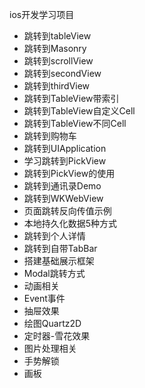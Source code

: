 ios开发学习项目

- 跳转到tableView
- 跳转到Masonry
- 跳转到scrollView
- 跳转到secondView
- 跳转到thirdView
- 跳转到TableView带索引
- 跳转到TableView自定义Cell
- 跳转到TableView不同Cell
- 跳转到购物车
- 跳转到UIApplication
- 学习跳转到PickView
- 跳转到PickView的使用
- 跳转到通讯录Demo
- 跳转到WKWebView
- 页面跳转反向传值示例
- 本地持久化数据5种方式
- 跳转到个人详情
- 跳转到自带TabBar
- 搭建基础展示框架
- Modal跳转方式
- 动画相关
- Event事件
- 抽屉效果
- 绘图Quartz2D
- 定时器-雪花效果
- 图片处理相关
- 手势解锁
- 画板
